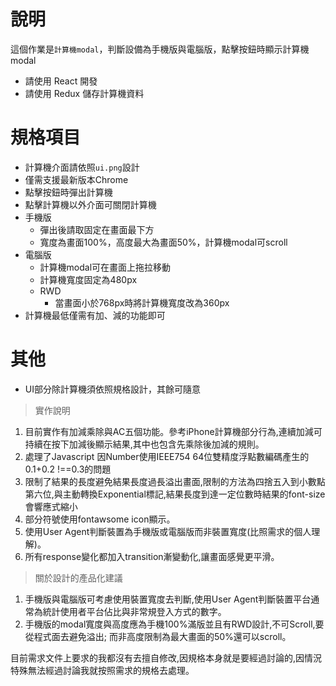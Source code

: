 # 說明
這個作業是`計算機modal`，判斷設備為手機版與電腦版，點擊按鈕時顯示計算機modal

- 請使用 React 開發
- 請使用 Redux 儲存計算機資料

# 規格項目
- 計算機介面請依照`ui.png`設計
- 僅需支援最新版本Chrome
- 點擊按鈕時彈出計算機
- 點擊計算機以外介面可關閉計算機
- 手機版
  - 彈出後請取固定在畫面最下方
  - 寬度為畫面100%，高度最大為畫面50%，計算機modal可scroll
- 電腦版
  - 計算機modal可在畫面上拖拉移動
  - 計算機寬度固定為480px
  - RWD
    - 當畫面小於768px時將計算機寬度改為360px
- 計算機最低僅需有加、減的功能即可

# 其他
- UI部分除計算機須依照規格設計，其餘可隨意

> 實作說明 
1. 目前實作有加減乘除與AC五個功能。參考iPhone計算機部分行為,連續加減可持續在按下加減後顯示結果,其中也包含先乘除後加減的規則。
2. 處理了Javascript 因Number使用IEEE754 64位雙精度浮點數編碼產生的0.1+0.2 !==0.3的問題
3. 限制了結果的長度避免結果長度過長溢出畫面,限制的方法為四捨五入到小數點第六位,與主動轉換Exponential標記,結果長度到達一定位數時結果的font-size會響應式縮小
4. 部分符號使用fontawsome icon顯示。
5. 使用User Agent判斷裝置為手機版或電腦版而非裝置寬度(比照需求的個人理解)。
6. 所有response變化都加入transition漸變動化,讓畫面感覺更平滑。

> 關於設計的產品化建議
1. 手機版與電腦版可考慮使用裝置寬度去判斷,使用User Agent判斷裝置平台通常為統計使用者平台佔比與非常規登入方式的數字。
2. 手機版的modal寬度與高度應為手機100%滿版並且有RWD設計,不可Scroll,要從程式面去避免溢出; 而非高度限制為最大畫面的50%還可以scroll。

目前需求文件上要求的我都沒有去擅自修改,因規格本身就是要經過討論的,因情況特殊無法經過討論我就按照需求的規格去處理。

